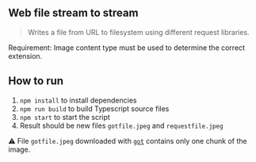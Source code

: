 ## Web file stream to stream

> Writes a file from URL to filesystem using different request libraries.

Requirement: Image content type must be used to determine the correct extension.

## How to run

1. `npm install` to install dependencies
1. `npm run build` to build Typescript source files
1. `npm start` to start the script
1. Result should be new files `gotfile.jpeg` and `requestfile.jpeg`

⚠️ File `gotfile.jpeg` downloaded with [`got`](https://github.com/sindresorhus/got) contains only one chunk of the image.